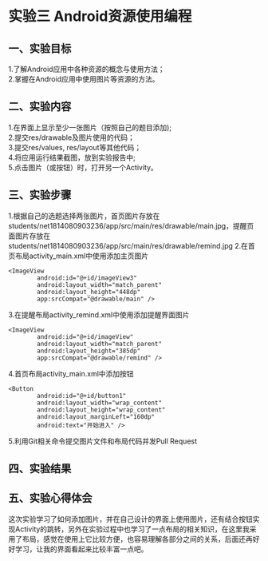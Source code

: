 # 实验三 Android资源使用编程
## 一、实验目标
1.了解Android应用中各种资源的概念与使用方法；  
2.掌握在Android应用中使用图片等资源的方法。
## 二、实验内容
1.在界面上显示至少一张图片（按照自己的题目添加);  
2.提交res/drawable及图片使用的代码；  
3.提交res/values, res/layout等其他代码；  
4.将应用运行结果截图，放到实验报告中;  
5.点击图片（或按钮）时，打开另一个Activity。 
## 三、实验步骤
1.根据自己的选题选择两张图片，首页图片存放在students/net1814080903236/app/src/main/res/drawable/main.jpg，提醒页面图片存放在students/net1814080903236/app/src/main/res/drawable/remind.jpg
2.在首页布局activity_main.xml中使用<ImageView>添加主页图片   
```
<ImageView
        android:id="@+id/imageView3"
        android:layout_width="match_parent"
        android:layout_height="448dp"
        app:srcCompat="@drawable/main" />
```
3.在提醒布局activity_remind.xml中使用<ImageView>添加提醒界面图片  
```  
<ImageView
        android:id="@+id/imageView"
        android:layout_width="match_parent"
        android:layout_height="385dp"
        app:srcCompat="@drawable/remind" />
```
4.首页布局activity_main.xml中添加按钮  
```  
<Button
        android:id="@+id/button1"
        android:layout_width="wrap_content"
        android:layout_height="wrap_content"
        android:layout_marginLeft="160dp"
        android:text="开始进入" />
```
5.利用Git相关命令提交图片文件和布局代码并发Pull Request
## 四、实验结果
## 五、实验心得体会
这次实验学习了如何添加图片，并在自己设计的界面上使用图片，还有结合按钮实现Activity的跳转，另外在实验过程中也学习了一点布局的相关知识，在这里我采用了<LinearLayout>布局，感觉在使用上它比较方便，也容易理解各部分之间的关系，后面还再好好学习，让我的界面看起来比较丰富一点吧。
